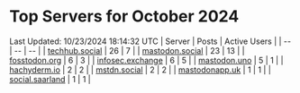 # Top Servers for October 2024
Last Updated: 10/23/2024 18:14:32 UTC
| Server | Posts | Active Users |
| -- | -- | -- |
| [techhub.social](https://techhub.social/tags/PowerShell) | 26 | 7 |
| [mastodon.social](https://mastodon.social/tags/PowerShell) | 23 | 13 |
| [fosstodon.org](https://fosstodon.org/tags/PowerShell) | 6 | 3 |
| [infosec.exchange](https://infosec.exchange/tags/PowerShell) | 6 | 5 |
| [mastodon.uno](https://mastodon.uno/tags/PowerShell) | 5 | 1 |
| [hachyderm.io](https://hachyderm.io/tags/PowerShell) | 2 | 2 |
| [mstdn.social](https://mstdn.social/tags/PowerShell) | 2 | 2 |
| [mastodonapp.uk](https://mastodonapp.uk/tags/PowerShell) | 1 | 1 |
| [social.saarland](https://social.saarland/tags/PowerShell) | 1 | 1 |
